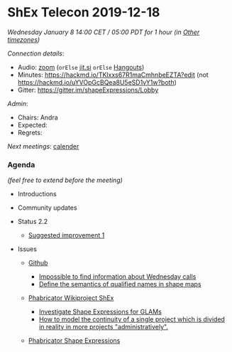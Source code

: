 # ShEx Telecon 2019-12-18

*Wednesday January 8 14:00 CET / 05:00 PDT for 1 hour (in [Other timezones](https://www.timeanddate.com/worldclock/fixedtime.html?msg=ShEx+CG&iso=20200108T14&p1=195&ah=1))*

*Connection details*:
* Audio: [zoom](https://zoom.us/j/441496948) (`orElse` [jit.si](https://meet.jit.si/ShEx) `orElse` [Hangouts](http://tinyurl.com/ShEx-hangouts))
* Minutes: https://hackmd.io/TKlxxs67R1maCmhnbeEZTA?edit (not https://hackmd.io/uYVOpGcBQea8U5eSD1vY1w?both)
* Gitter: https://gitter.im/shapeExpressions/Lobby

*Admin*:
 * Chairs: Andra
 * Expected: 
 * Regrets: 

*Next meetings*: [calender](https://calendar.google.com/event?action=TEMPLATE&tmeid=N2VyOGMyYjJnZTVma25qMWhlYWF2YmYycHFfMjAyMDAxMDhUMTMwMDAwWiBtaWNlbGlvLmJlX2FjM2xqNzNqdTA0YTY3OGIwaHRsMXBpamRvQGc&tmsrc=micelio.be_ac3lj73ju04a678b0htl1pijdo%40group.calendar.google.com&scp=ALL)

### Agenda
*(feel free to extend before the meeting)*

* Introductions
* Community updates
* Status 2.2
	* [Suggested improvement 1](https://github.com/shexSpec/shex/issues/96)

* Issues
  * [Github](https://github.com/shexSpec/shex/issues) 
  	* [Impossible to find information about Wednesday calls](https://github.com/shexSpec/shex/issues/97)
  	* [Define the semantics of qualified names in shape maps](https://github.com/shexSpec/shex/issues/95)

  * [Phabricator Wikiproject ShEx](https://phabricator.wikimedia.org/project/view/3356/)
  	* [Investigate Shape Expressions for GLAMs](https://phabricator.wikimedia.org/T227079)
  	* [How to model the continuity of a single project which is divided in reality in more projects "administratively".](https://phabricator.wikimedia.org/T195817)
  

  * [Phabricator Shape Expressions](https://phabricator.wikimedia.org/project/view/3789/)
  
